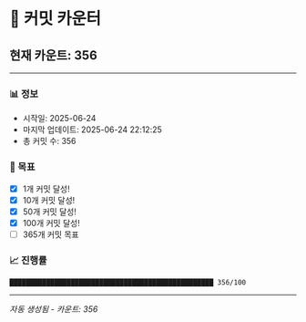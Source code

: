 # 🔢 커밋 카운터

## 현재 카운트: 356

---

### 📊 정보
- 시작일: 2025-06-24
- 마지막 업데이트: 2025-06-24 22:12:25
- 총 커밋 수: 356

### 🎯 목표
- [x] 1개 커밋 달성!
- [x] 10개 커밋 달성!
- [x] 50개 커밋 달성!
- [x] 100개 커밋 달성!
- [ ] 365개 커밋 목표

### 📈 진행률
```
██████████████████████████████████████████████████ 356/100
```

---
*자동 생성됨 - 카운트: 356*
